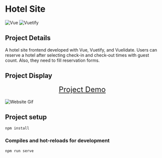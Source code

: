 # Hotel Site
![Vue](https://img.shields.io/badge/Vue.js-35495E?style=for-the-badge&logo=vue.js&logoColor=4FC08D) ![Vuetify](https://img.shields.io/badge/Vuetify-1867C0?style=for-the-badge&logo=vuetify&logoColor=AEDDFF)

## Project Details
A hotel site frontend developed with Vue, Vuetify, and Vuelidate. Users can reserve a hotel after selecting check-in and check-out times with guest count. Also, they need to fill reservation forms.

## Project Display
<center><a style="font-size:24px" href="https://hotel-site-kappa.vercel.app"> Project Demo</a></center>
</br>
<img src="SS/hotel_site.gif" alt="Website Gif">

## Project setup
```
npm install
```

### Compiles and hot-reloads for development
```
npm run serve
```
